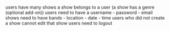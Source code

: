 users have many shows
a show belongs to a user
(a show has a genre (optional add-on))
users need to have a username - password - email
shows need to have bands - location - date - time
users who did not create a show cannot edit that show
users need to logout